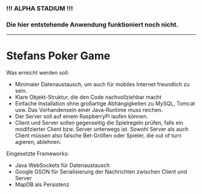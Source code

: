 ### !!! ALPHA STADIUM !!!
### Die hier entstehende Anwendung funktioniert noch nicht.

---

# Stefans Poker Game

Was erreicht werden soll:
- Minimaler Datenaustausch, um auch für mobiles Internet freundlich zu sein.
- Klare Objekt-Struktur, die den Code nachvollziehbar macht
- Einfache Installation ohne großartige Abhängigkeiten zu MySQL, Tomcat usw.
  Das Vorhandensein einer Java-Runtime muss reichen.
- Der Server soll auf einem RaspberryPi laufen können.
- Client und Server sollen gegenseitig die Spielregeln prüfen, falls ein modifzierter
  Client bzw. Server unterwegs ist. Sowohl Server als auch Client müssen also falsche
  Bet-Größen oder Spieler, die out of turn agieren, ablehnen.

Eingesetzte Frameworks:
- Java WebSockets für Datenaustausch
- Google GSON für Serialisierung der Nachrichten zwischen Client und Server
- MapDB als Persistenz
